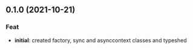 ## 0.1.0 (2021-10-21)

### Feat

- **initial**: created factory, sync and asynccontext classes and typeshed
